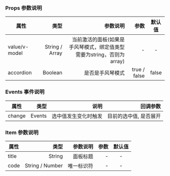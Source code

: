 
### Props 参数说明

| 属性     | 类型| 参数说明  | 参数   |  默认值  |
| -------- | -----:| -----:  |-----:  | :----:  |
| value/v-model | String / Array | 当前激活的面板(如果是手风琴模式，绑定值类型需要为string，否则为array) |  - |   -  |
| accordion | Boolean | 是否是手风琴模式 |  true / false |  false  |

### Events 事件说明

| 属性     | 类型| 说明  | 回调参数   | 
| -------- | -----:| -----:  |-----:  | 
| change |  Events  | 选中值发生变化时触发 |  目前的选中值, 是否展开 |


### Item 参数说明

| 属性     | 类型| 参数说明  | 参数   |  默认值  |
| -------- | -----:| -----:  |-----:  | :----:  |
| title | String | 面板标题 | - | - |
| code |   String / Number | 唯一标识符 | - | - |
